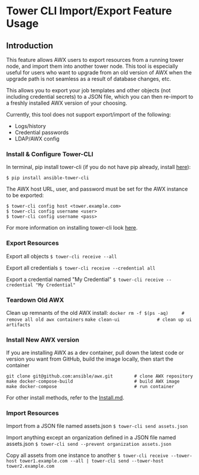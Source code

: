 # Tower CLI Import/Export Feature Usage

## Introduction

This feature allows AWX users to export resources from a running tower node, and import them into another 
tower node.  This tool is especially useful for users who want to upgrade from an old version of AWX when 
the upgrade path is not seamless as a result of database changes, etc.  

This allows you to export your job templates and other objects (not including credential secrets) to a JSON 
file, which you can then re-import to a freshly installed AWX version of your choosing.  

Currently, this tool does not support export/import of the following:
* Logs/history
* Credential passwords
* LDAP/AWX config

### Install & Configure Tower-CLI

In terminal, pip install tower-cli (if you do not have pip already, install [here](https://pip.pypa.io/en/stable/installing/)):
```
$ pip install ansible-tower-cli
```

The AWX host URL, user, and password must be set for the AWX instance to be exported:
```
$ tower-cli config host <tower.example.com>
$ tower-cli config username <user>
$ tower-cli config username <pass>
```

For more information on installing tower-cli look [here](http://tower-cli.readthedocs.io/en/latest/quickstart.html).


### Export Resources

Export all objects
```$ tower-cli receive --all```

Export all credentials
```$ tower-cli receive --credential all```

Export a credential named "My Credential"
```$ tower-cli receive --credential "My Credential"```


### Teardown Old AWX

Clean up remnants of the old AWX install:
```docker rm -f $(ps -aq)     # remove all old awx containers```
```make clean-ui              # clean up ui artifacts```


### Install New AWX version

If you are installing AWX as a dev container, pull down the latest code or version you want from GitHub, build
the image locally, then start the container

```
git clone git@github.com:ansible/awx.git        # clone AWX repository
make docker-compose-build                       # build AWX image
make docker-compose                             # run container
```
For other install methods, refer to the [Install.md](https://github.com/ansible/awx/blob/devel/INSTALL.md). 


### Import Resources


Import from a JSON file named assets.json
```$ tower-cli send assets.json```

Import anything except an organization defined in a JSON file named assets.json
```$ tower-cli send --prevent organization assets.json```

Copy all assets from one instance to another
```$ tower-cli receive --tower-host tower1.example.com --all | tower-cli send --tower-host tower2.example.com```

